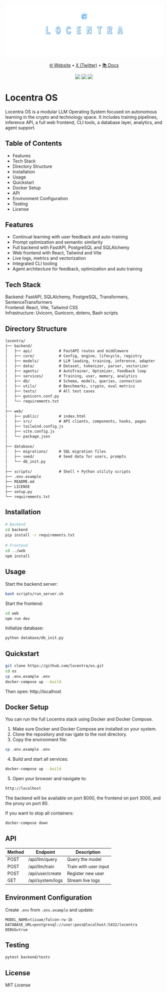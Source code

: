 <p align="center">
  <img src="./img/logo.png">
</p>

<p align="center">
  <a href="https://locentra.io/">🌐 Website</a> •
  <a href="https://x.com/Locentra">X (Twitter)</a> •
  <a href="https://locentra.gitbook.io/locentra-os">📚 Docs</a>
</p>

<p align="center">
  <img src="https://img.shields.io/badge/Built_with-FastAPI-green?style=flat-square">
  <img src="https://img.shields.io/badge/Frontend-React-blue?style=flat-square">
  <img src="https://img.shields.io/badge/License-MIT-lightgrey?style=flat-square">
</p>

# Locentra OS

Locentra OS is a modular LLM Operating System focused on autonomous learning in the crypto and technology space. It includes training pipelines, inference API, a full web frontend, CLI tools, a database layer, analytics, and agent support.

## Table of Contents

- Features
- Tech Stack
- Directory Structure
- Installation
- Usage
- Quickstart
- Docker Setup
- API
- Environment Configuration
- Testing
- License

## Features

- Continual learning with user feedback and auto-training  
- Prompt optimization and semantic similarity  
- Full backend with FastAPI, PostgreSQL and SQLAlchemy  
- Web frontend with React, Tailwind and Vite  
- Live logs, metrics and vectorization  
- Integrated CLI tooling  
- Agent architecture for feedback, optimization and auto training  

## Tech Stack

Backend: FastAPI, SQLAlchemy, PostgreSQL, Transformers, SentenceTransformers  
Frontend: React, Vite, Tailwind CSS  
Infrastructure: Uvicorn, Gunicorn, dotenv, Bash scripts

## Directory Structure

```
locentra/
├── backend/
│   ├── api/            # FastAPI routes and middleware
│   ├── core/           # Config, engine, lifecycle, registry
│   ├── models/         # LLM loading, training, inference, adapter
│   ├── data/           # Dataset, tokenizer, parser, vectorizer
│   ├── agents/         # AutoTrainer, Optimizer, Feedback loop
│   ├── services/       # Training, user, memory, analytics
│   ├── db/             # Schema, models, queries, connection
│   ├── utils/          # Benchmarks, crypto, eval metrics
│   ├── tests/          # All test cases
│   ├── gunicorn.conf.py
│   └── requirements.txt
│
├── web/
│   ├── public/         # index.html
│   ├── src/            # API clients, components, hooks, pages
│   ├── tailwind.config.js
│   ├── vite.config.js
│   └── package.json
│
├── database/
│   ├── migrations/     # SQL migration files
│   ├── seed/           # Seed data for users, prompts
│   └── db_init.py
│
├── scripts/            # Shell + Python utility scripts
├── .env.example
├── README.md
├── LICENSE
├── setup.py
└── requirements.txt
```

## Installation

```bash
# Backend
cd backend
pip install -r requirements.txt

# Frontend
cd ../web
npm install
```

## Usage

Start the backend server:

```bash
bash scripts/run_server.sh
```

Start the frontend:

```bash
cd web
npm run dev
```

Initialize database:

```bash
python database/db_init.py
```

## Quickstart

```bash
git clone https://github.com/locentra/os.git
cd os
cp .env.example .env
docker-compose up --build
```

Then open: http://localhost

## Docker Setup

You can run the full Locentra stack using Docker and Docker Compose.

1. Make sure Docker and Docker Compose are installed on your system.
2. Clone the repository and nav
igate to the root directory.
3. Copy the environment file:
```bash
cp .env.example .env
```

4. Build and start all services:

```bash
docker-compose up --build
```

5. Open your browser and navigate to:

```bash
http://localhost
```

The backend will be available on port 8000, the frontend on port 3000, and the proxy on port 80.

If you want to stop all containers:

```bash
docker-compose down
```


## API

| Method | Endpoint         | Description                |
|--------|------------------|----------------------------|
| POST   | /api/llm/query   | Query the model            |
| POST   | /api/llm/train   | Train with user input      |
| POST   | /api/user/create | Register new user          |
| GET    | /api/system/logs | Stream live logs           |

## Environment Configuration

Create `.env` from `.env.example` and update:

```
MODEL_NAME=tiiuae/falcon-rw-1b
DATABASE_URL=postgresql://user:pass@localhost:5432/locentra
DEBUG=true
```

## Testing

```bash
pytest backend/tests
```

## License

MIT License